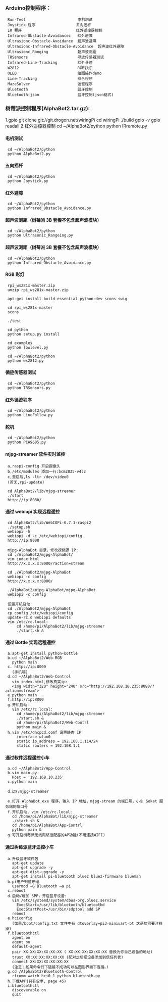 <!--
author: hack0072008
head: http://www.etcunion.com/static/logo1_128x128.jpg
date: 2018-12-17
title: 树莓派3b+_控制模块列表
tags: alphaBot2,3b+
images: http://www.etcunion.com/static/logo1_128x128.jpg
category: 3b+
status: publish
summary: 树莓派3b+使用AlphaBot2各模块
-->





### Arduino控制程序：
     Run-Test                       电机测试
     Joystick 程序                  五向摇杆
     IR 程序                        红外遥控器控制
     Infrared-Obstacle-Avoidancec   红外避障
     Ultrasionc-Obstacle-Avoidance  超声波避障
     Ultrasionc-Infrared-Obstacle-Avoidance  超声波红外避障
     Ultrasionc_Ranging             超声波测距
     TRSensors                      寻迹传感器测试
     Infrared-Line-Tracking         红外寻迹
     W2812                          RGB彩灯
     OLED                           绘图操作demo
     Line-Tracking                  综合程序
     MazeSolver                     迷宫程序
     Bluetooth                      蓝牙控制
     Bluetooth-json                 蓝牙控制(json格式)

### 树莓派控制程序(AlphaBot2.tar.gz):
1.gpio
     git clone git://git.drogon.net/wiringPi
     cd wiringPi
     ./build
     gpio -v
     gpio readall
2.红外遥控器控制
     cd ~/AlphaBot2/python
     python IRremote.py
#### 电机测试
     cd ~/AlphaBot2/python
     python AlphaBot2.py
#### 五向摇杆
     cd ~/AlphaBot2/python
     python Joystick.py
#### 红外避障
     cd ~/AlphaBot2/python
     python Infrared_Obstacle_Avoidance.py
#### 超声波测距（树莓派 3B 套餐不包含超声波模块）
     cd ~/AlphaBot2/python
     python Ultrasonic_Rangeing.py
#### 超声波测距（树莓派 3B 套餐不包含超声波模块）
     cd ~/AlphaBot2/python
     python Infrared_Obstacle_Avoidance.py
#### RGB 彩灯
     rpi_ws281x-master.zip
     unzip rpi_ws281x-master.zip
     
     apt-get install build-essential python-dev scons swig
     
     cd rpi_ws281x-master
     scons
     
     ./test
     
     cd python
     python setup.py install
     
     cd examples
     python lowlevel.py
     
     cd ~/AlphaBot2/python
     python ws2812.py
#### 循迹传感器测试
     cd ~/AlphaBot2/python
     python TRSensors.py
#### 红外循迹程序
     cd ~/AlphaBot2/python
     python LineFollow.py
#### 舵机
     cd ~/AlphaBot2/python
     python PCA9685.py
#### mjpg-streamer 软件实时监控
     a,raspi-config 开启摄像头
     b,/etc/modules 添加一行:bcm2835-v4l2
     c,重启后,ls -ltr /dev/video0
     (若无,rpi-update)
     
     cd AlphaBot2/lib/mjpg-streamer
     ./start
     http://ip:8080/
#### 通过 webiopi 实现远程遥控
     cd AlphaBot2/lib/WebIOPi-0.7.1-raspi2
     ./setup.sh
     webiopi -h
     webiopi -d -c /etc/webiopi/config
     http://ip:8000
     
     mjpg-AlphaBot 目录，修改视频源 IP:
     cd ./AlphaBot2/mjpg-AlphaBot/
     vim index.html
     http://x.x.x.x:8080/?action=stream
     
     cd ./AlphaBot2/mjpg-AlphaBot
     webiopi -c config
     http://x.x.x.x:8000/
     
     ./AlphaBot2/mjpg-AlphaBot/mjpg-AlphaBot
     webiopi -c config
     
     设置开机启动：
     cd ./AlphaBot2/mjpg-AlphaBot
     cp config /etc/webiopi/config
     update-rc.d webiopi defaults
     vim /etc/rc.local:
         cd /home/pi/AlphaBot2/lib/mjpg-streamer
         ./start.sh &
#### 通过 Bottle 实现远程遥控
     a.apt-get install python-bottle
     b.cd ~/AlphaBot2/Web-RGB
       python main
     c. http://ip:8000
       (手机端)
     d.cd ~/AlphaBot2/Web-Control
       vim index.html,修改真实ip:
       <img width="320" height="240" src="http://192.168.10.235:8080/?action=stream">
     e.python main
     f.http://ip:8000
     g.开机启动：
       vim /etc/rc.local:
         cd /home/pi/AlphaBot2/lib/mjpg-streamer
         ./start.sh &
         cd /home/pi/AlphaBot2/Web-Contrl
         python main &
     h.vim /etc/dhcpcd.comf 设置静态 IP
         interface wlan0
         static ip_address = 192.168.1.114/24
         static routers = 192.168.1.1
#### 通过软件远程遥控小车
     a.cd ~/AlphaBot2/App-Control
     b.vim main.py:
       Host = '192.168.10.235'
     c.python main
     
     d.运行mjpg-streamer
     
     e.打开 AlphaBot.exe 程序，输入 IP 地址，mjpg-stream 的端口号，小车 Soket 服务端的端口号
     f.开机启动, vim /etc/rc.local:
       cd /home/pi/AlphaBot/lib/mjpg-streamer
       ./start.sh &
       cd /home/pi/AlphaBot/App-Contrl
       python main &
     g.可开启树莓派无线网络适配器的AP功能(不用连接WIFI)
#### 通过树莓派蓝牙遥控小车
     a.升级蓝牙软件包
       apt-get update
       apt-get upgrade -y
       apt-get dist-upgrade -y
       apt-get install pi-bluetooth bluez bluez-firmware blueman
     b.pi用户到蓝牙组 
       usermod –G Bluetooth –a pi
     c.reboot
     d.启动/增加 SPP，开启蓝牙设备:
       vim /etc/systemd/system/dbus-org.bluez.service
         ExecStart=/usr/lib/bluetooth/bluetoothd
         ExecStartPost=/usr/bin/sdptool add SP
       reboot
     e.hciconfig
       (如果/boot/config.txt 文件中有 dtoverlay=pi3-miniuart-bt 这语句需要注释掉)
     f.bluetoothctl
       agent on
       agent on
       default-agent
       pair XX:XX:XX:XX:XX:XX ( XX:XX:XX:XX:XX:XX 替换为你自己设备的地址)
       trust XX:XX:XX:XX:XX:XX (配对之后把设备添加到信任列表)
       connect XX:XX:XX:XX:XX:XX
       (注意：如果命令行下链接不成功可以在图形界面下连接。)
     g.cd /AlphaBot2/Bluetooth-Control
       rfcomm watch hci0 1 python bluetooth.py
     h.下载APP(只有安卓, page 45)
     i.bluetoothctl
       discoverable on
       quit
      
      
      
      
